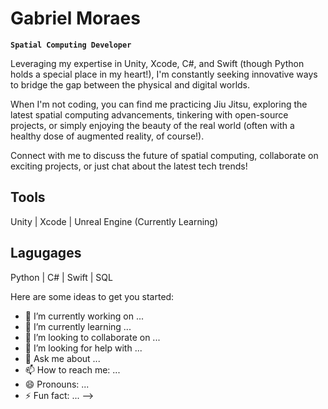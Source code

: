 # Gabriel Moraes

**` Spatial Computing Developer `**

 Leveraging my expertise in Unity, Xcode, C#, and Swift (though Python holds a special place in my heart!), I'm constantly seeking innovative ways to bridge the gap between the physical and digital worlds.

 When I'm not coding, you can find me practicing Jiu Jitsu, exploring the latest spatial computing advancements, tinkering with open-source projects, or simply enjoying the beauty of the real world (often with a healthy dose of augmented reality, of course!).

 Connect with me to discuss the future of spatial computing, collaborate on exciting projects, or just chat about the latest tech trends!

 ## Tools
 Unity | Xcode | Unreal Engine (Currently Learning)

 ## Lagugages
 Python | C# | Swift | SQL

Here are some ideas to get you started:

- 🔭 I’m currently working on ...
- 🌱 I’m currently learning ...
- 👯 I’m looking to collaborate on ...
- 🤔 I’m looking for help with ...
- 💬 Ask me about ...
- 📫 How to reach me: ...
- 😄 Pronouns: ...
- ⚡ Fun fact: ...
-->
